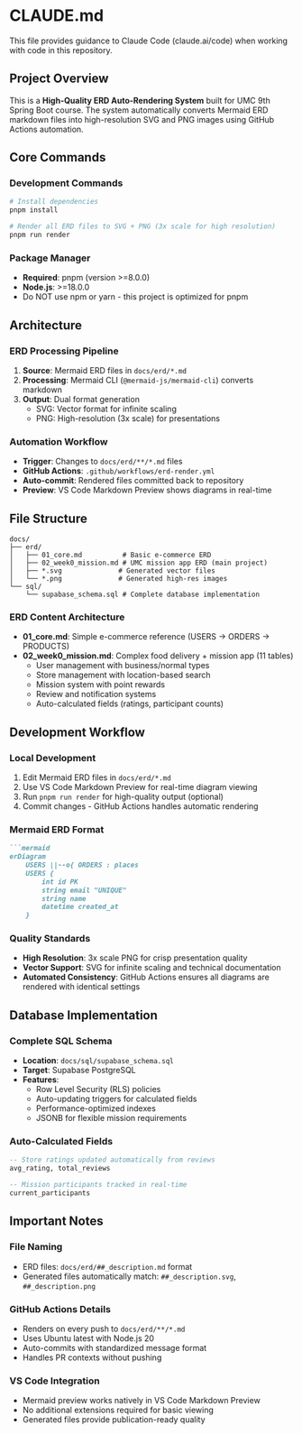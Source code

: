 # CLAUDE.md

This file provides guidance to Claude Code (claude.ai/code) when working with code in this repository.

## Project Overview

This is a **High-Quality ERD Auto-Rendering System** built for UMC 9th Spring Boot course. The system automatically converts Mermaid ERD markdown files into high-resolution SVG and PNG images using GitHub Actions automation.

## Core Commands

### Development Commands
```bash
# Install dependencies
pnpm install

# Render all ERD files to SVG + PNG (3x scale for high resolution)
pnpm run render
```

### Package Manager
- **Required**: pnpm (version >=8.0.0)
- **Node.js**: >=18.0.0
- Do NOT use npm or yarn - this project is optimized for pnpm

## Architecture

### ERD Processing Pipeline
1. **Source**: Mermaid ERD files in `docs/erd/*.md`
2. **Processing**: Mermaid CLI (`@mermaid-js/mermaid-cli`) converts markdown
3. **Output**: Dual format generation
   - SVG: Vector format for infinite scaling
   - PNG: High-resolution (3x scale) for presentations

### Automation Workflow
- **Trigger**: Changes to `docs/erd/**/*.md` files
- **GitHub Actions**: `.github/workflows/erd-render.yml`
- **Auto-commit**: Rendered files committed back to repository
- **Preview**: VS Code Markdown Preview shows diagrams in real-time

## File Structure

```
docs/
├── erd/
│   ├── 01_core.md          # Basic e-commerce ERD
│   ├── 02_week0_mission.md # UMC mission app ERD (main project)
│   ├── *.svg              # Generated vector files
│   └── *.png              # Generated high-res images
└── sql/
    └── supabase_schema.sql # Complete database implementation
```

### ERD Content Architecture
- **01_core.md**: Simple e-commerce reference (USERS → ORDERS → PRODUCTS)
- **02_week0_mission.md**: Complex food delivery + mission app (11 tables)
  - User management with business/normal types
  - Store management with location-based search
  - Mission system with point rewards
  - Review and notification systems
  - Auto-calculated fields (ratings, participant counts)

## Development Workflow

### Local Development
1. Edit Mermaid ERD files in `docs/erd/*.md`
2. Use VS Code Markdown Preview for real-time diagram viewing
3. Run `pnpm run render` for high-quality output (optional)
4. Commit changes - GitHub Actions handles automatic rendering

### Mermaid ERD Format
```markdown
```mermaid
erDiagram
    USERS ||--o{ ORDERS : places
    USERS {
        int id PK
        string email "UNIQUE"
        string name
        datetime created_at
    }
```

### Quality Standards
- **High Resolution**: 3x scale PNG for crisp presentation quality
- **Vector Support**: SVG for infinite scaling and technical documentation
- **Automated Consistency**: GitHub Actions ensures all diagrams are rendered with identical settings

## Database Implementation

### Complete SQL Schema
- **Location**: `docs/sql/supabase_schema.sql`
- **Target**: Supabase PostgreSQL
- **Features**:
  - Row Level Security (RLS) policies
  - Auto-updating triggers for calculated fields
  - Performance-optimized indexes
  - JSONB for flexible mission requirements

### Auto-Calculated Fields
```sql
-- Store ratings updated automatically from reviews
avg_rating, total_reviews

-- Mission participants tracked in real-time
current_participants
```

## Important Notes

### File Naming
- ERD files: `docs/erd/##_description.md` format
- Generated files automatically match: `##_description.svg`, `##_description.png`

### GitHub Actions Details
- Renders on every push to `docs/erd/**/*.md`
- Uses Ubuntu latest with Node.js 20
- Auto-commits with standardized message format
- Handles PR contexts without pushing

### VS Code Integration
- Mermaid preview works natively in VS Code Markdown Preview
- No additional extensions required for basic viewing
- Generated files provide publication-ready quality